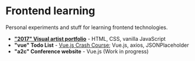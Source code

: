 # Frontend learning
Personal experiments and stuff for learning frontend technologies.

- [**"2017" Visual artist portfolio**](https://szymonbednorz.com/2017/) - HTML, CSS, vanilla JavaScript
- **"vue" Todo List** - [Vue.js Crash Course](https://www.youtube.com/watch?v=Wy9q22isx3U); Vue.js, axios, JSONPlaceholder
- **"a2c" Conference website** - Vue.js (Work in progress)
